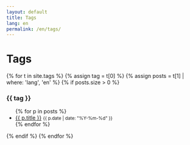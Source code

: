 ```yaml
---
layout: default
title: Tags
lang: en
permalink: /en/tags/
---
```

# Tags
{% for t in site.tags %}
  {% assign tag = t[0] %}
  {% assign posts = t[1] | where: 'lang', 'en' %}
  {% if posts.size > 0 %}
  <h3 id="{{ tag | slugify }}">{{ tag }}</h3>
  <ul>
    {% for p in posts %}<li><a href="{{ p.url | relative_url }}">{{ p.title }}</a> <small>{{ p.date | date: "%Y-%m-%d" }}</small></li>{% endfor %}
  </ul>
  {% endif %}
{% endfor %}
